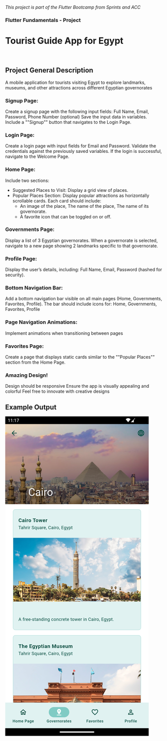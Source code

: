 <em>This project is part of the Flutter Bootcamp from Sprints and ACC</em>
### Flutter Fundamentals - Project
# Tourist Guide App for Egypt

<br>

## Project General Description

A mobile application for tourists visiting Egypt to explore landmarks, museums, and other attractions across different Egyptian governorates


### Signup Page:

Create a signup page with the following input fields:
Full Name, Email, Password, Phone Number (optional)
Save the input data in variables.
Include a ""Signup"" button that navigates to the Login Page.

### Login Page:

Create a login page with input fields for Email and Password.
Validate the credentials against the previously saved variables.
If the login is successful, navigate to the Welcome Page.

### Home Page:

Include two sections:
- Suggested Places to Visit: Display a grid view of places.
- Popular Places Section: Display popular attractions as horizontally scrollable cards.
Each card should include:
    - An image of the place, The name of the place, The name of its governorate.
    - A favorite icon that can be toggled on or off.

### Governments Page:

Display a list of 3 Egyptian governorates.
When a governorate is selected, navigate to a new page showing 2 landmarks specific to that governorate.

### Profile Page:

Display the user’s details, including:
Full Name, Email, Password (hashed for security).

### Bottom Navigation Bar:

Add a bottom navigation bar visible on all main pages (Home, Governments, Favorites, Profile).
The bar should include icons for:
Home, Governments, Favorites, Profile

### Page Navigation Animations:

Implement animations when transitioning between pages

### Favorites Page:

Create a page that displays static cards similar to the ""Popular Places"" section from the Home Page.

### Amazing Design!
Design should be responsive
Ensure the app is visually appealing and colorful
Feel free to innovate with creative designs

## Example Output
![Output Screenshot](screenshot.png)

